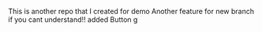 This is another repo that I created for demo
Another feature for new branch if you cant understand!!
added Button
g
